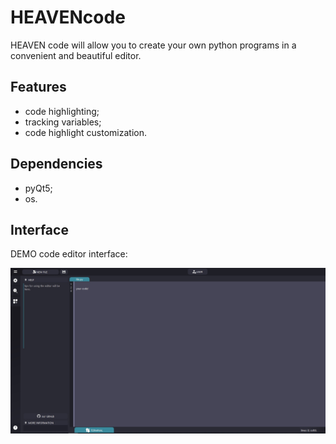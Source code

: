 # HEAVENcode
HEAVEN code will allow you to create your own python programs in a convenient and beautiful editor.
## Features
- code highlighting;
- tracking variables;
- code highlight customization.
## Dependencies
- pyQt5;
- os.

## Interface
DEMO code editor interface:

![An image is missing?](images/interface_1.jpg "This is how it looks on your computer!")
